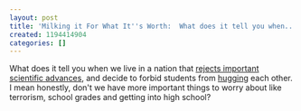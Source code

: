 ```yaml
---
layout: post
title: 'Milking it For What It''s Worth:  What does it tell you when...'
created: 1194414904
categories: []
---
```

What does it tell you when we live in a nation that [rejects important scientific advances](http://news.yahoo.com/s/ap/20071107/ap_on_el_ge/eln_ballot_measures), and decide to forbid students from [hugging](http://www.upi.com/NewsTrack/Quirks/2007/11/06/student_punished_for_hugging_friends/9972/) each other.  I mean honestly, don't we have more important things to worry about like terrorism, school grades and getting into high school?
